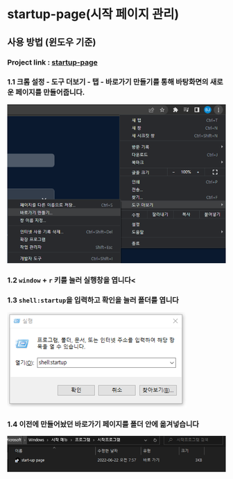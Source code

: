 # startup-page(시작 페이지 관리)

## 사용 방법 (윈도우 기준)

### Project link : [startup-page](https://startup-page-eta.vercel.app/)

### **1.1 크롬 설정 -  도구 더보기 -  탭 - 바로가기 만들기를 통해 바탕화면의 새로운 페이지를 만들어줍니다.**

![설정하기 이미지](./public/README/use.PNG)


### **1.2 `window` + `r` 키를 눌러 실행창을 엽니다<**
### **1.3 `shell:startup`을 입력하고 확인을 눌러 폴더를 엽니다**


![설정하기2 이미지](./public/README/use2.PNG)


### **1.4 이전에 만들어놨던 바로가기 페이지를 폴더 안에 옮겨넣습니다**


![설정하기3 이미지](./public/README/use3.PNG)


